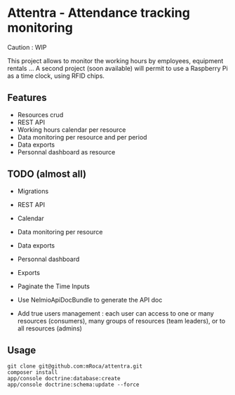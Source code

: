
# Attentra - Attendance tracking monitoring

Caution : WIP

This project allows to monitor the working hours by employees, equipment rentals ...
A second project (soon available) will permit to use a Raspberry Pi as a time clock, using RFID chips.

## Features

* Resources crud
* REST API
* Working hours calendar per resource
* Data monitoring per resource and per period
* Data exports
* Personnal dashboard as resource

## TODO (almost all)

* Migrations
* REST API
* Calendar
* Data monitoring per resource
* Data exports
* Personnal dashboard
* Exports

* Paginate the Time Inputs
* Use NelmioApiDocBundle to generate the API doc

* Add true users management : each user can access to one or many resources (consumers), many groups of resources (team leaders), or to all resources (admins)

## Usage

    git clone git@github.com:mRoca/attentra.git
    composer install
    app/console doctrine:database:create
    app/console doctrine:schema:update --force

